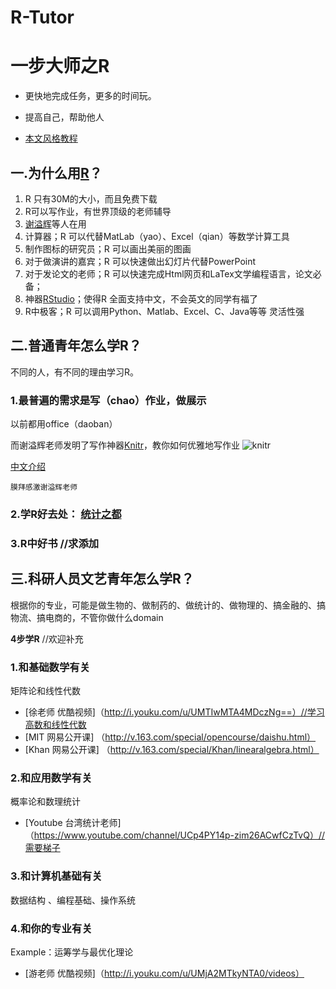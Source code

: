 R-Tutor
=======

#  一步大师之R

 * 更快地完成任务，更多的时间玩。
 * 提高自己，帮助他人
 
* [本文风格教程](https://github.com/harryprince/R-Tutor/tree/master/R-MarkDown)

## 一.为什么用[R](http://mirror.bjtu.edu.cn/cran/)？

1. R 只有30M的大小，而且免费下载
2. R可以写作业，有世界顶级的老师辅导
3. [谢溢辉](https://github.com/yihui/yihui.github.com)等人在用
4. 计算器；R 可以代替MatLab（yao）、Excel（qian）等数学计算工具
5. 制作图标的研究员；R 可以画出美丽的图画
6. 对于做演讲的嘉宾；R 可以快速做出幻灯片代替PowerPoint
7. 对于发论文的老师；R 可以快速完成Html网页和LaTex文学编程语言，论文必备；
8. 神器[RStudio](http://www.rstudio.com/products/rstudio/download/)；使得R 全面支持中文，不会英文的同学有福了
9. R中极客；R 可以调用Python、Matlab、Excel、C、Java等等 灵活性强

## 二.普通青年怎么学R？

不同的人，有不同的理由学习R。

### 1.最普遍的需求是写（chao）作业，做展示
以前都用office（daoban）

而谢溢辉老师发明了写作神器[Knitr](http://yihui.name/knitr/)，教你如何优雅地写作业
![knitr](http://yihui.name/knitr/images/knit-logo.png)

[中文介绍]( http://cos.name/tag/knitr/)

```
膜拜感激谢溢辉老师
```

### 2.学R好去处：  [统计之都](http://cos.name)


### 3.R中好书 //求添加

## 三.科研人员文艺青年怎么学R？

根据你的专业，可能是做生物的、做制药的、做统计的、做物理的、搞金融的、搞物流、搞电商的，不管你做什么domain

**4步学R**   //欢迎补充

### 1.和基础数学有关

矩阵论和线性代数
* [徐老师 优酷视频]（http://i.youku.com/u/UMTIwMTA4MDczNg==）//学习高数和线性代数
* [MIT 网易公开课] （http://v.163.com/special/opencourse/daishu.html）
* [Khan 网易公开课] （http://v.163.com/special/Khan/linearalgebra.html）

### 2.和应用数学有关

 概率论和数理统计
* [Youtube 台湾统计老师] （https://www.youtube.com/channel/UCp4PY14p-zim26ACwfCzTvQ）//需要梯子

### 3.和计算机基础有关

数据结构 、编程基础、操作系统 

### 4.和你的专业有关

Example：运筹学与最优化理论 

* [游老师 优酷视频]（http://i.youku.com/u/UMjA2MTkyNTA0/videos）



